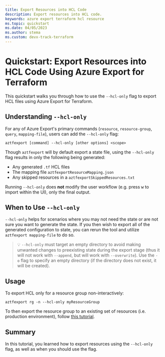 ```yaml
---
title: Export Resources into HCL Code
description: Export resources into HCL code.
keywords: azure export terraform hcl resource
ms.topic: quickstart
ms.date: 04/05/2023
ms.author: stema
ms.custom: devx-track-terraform
---
```

# Quickstart: Export Resources into HCL Code Using Azure Export for Terraform
This quickstart walks you through how to use the `--hcl-only` flag to export HCL files using Azure Export for Terraform.

## Understanding `--hcl-only`
For any of Azure Export's primary commands (`resource`, `resource-group`, `query`, `mapping-file`), users can add the `--hcl-only` flag:
```terminal
aztfexport [command] --hcl-only [other options] <scope>
```
Though `aztfexport` will by default export a state file, using the `--hcl-only` flag results in only the following being generated:
- Any generated `.tf` HCL files
- The mapping file `aztfexportResourceMapping.json`
- Any skipped resources in a `aztfexportSkippedResources.txt`

Running `--hcl-only` does **not** modify the user workflow (e.g. press <kbd>w</kbd> to import within the UI), only the final output.
## When to Use `--hcl-only`
`--hcl-only` helps for scenarios where you may not need the state or are not sure you want to generate the state. If you then wish to export all of the generated configuration to state, you can rerun the tool and utilize `aztfexport mapping-file` to do so.  
> 💡 `--hcl-only` must target an empty directory to avoid making unwanted changes to preexisting state during the export stage (thus it will not work with `--append`, but will work with `--overwrite`). Use the `-o` flag to specify an empty directory (if the directory does not exist, it will be created).

## Usage
To export HCL only for a resource group non-interactively:
```console
aztfexport rg -n --hcl-only myResourceGroup
```
To then export the resource group to an existing set of resources (i.e. production environment), follow [this tutorial](aztfexport-ht2.md/#export-azure-resources-to-an-existing-terraform-environment).

## Summary
In this tutorial, you learned how to export resources using the `--hcl-only` flag, as well as when you should use the flag.